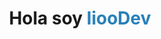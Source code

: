 <div align="center">
  <h1 align="center">Hola soy <span style="color: #2980b9;">liooDev</span></h1>
</div>

